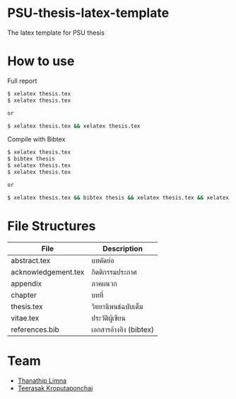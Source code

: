 PSU-thesis-latex-template
=========================

The latex template for PSU thesis  

How to use
==========
Full report  

```sh
$ xelatex thesis.tex
$ xelatex thesis.tex

or

$ xelatex thesis.tex && xelatex thesis.tex
```

Compile with Bibtex

```sh
$ xelatex thesis.tex 
$ bibtex thesis
$ xelatex thesis.tex
$ xelatex thesis.tex

or

$ xelatex thesis.tex && bibtex thesis && xelatex thesis.tex && xelatex thesis.tex
```

File Structures
==============

|File|Description|
|---|---|
|abstract.tex|บทคัดย่อ|
|acknowledgement.tex|กิตติกรรมประกาศ|
|appendix|ภาคผนวก|
|chapter|บทที่|
|thesis.tex|วิทยานิพนธ์ฉบับเต็ม|
|vitae.tex|ประวัติผู้เขียน|
|references.bib| เอกสารอ้างอิง (bibtex)|



Team
====

* [Thanathip Limna](https://github.com/sdayu)
* [Teerasak Kroputaponchai](http://github.com/ibotdotout)
